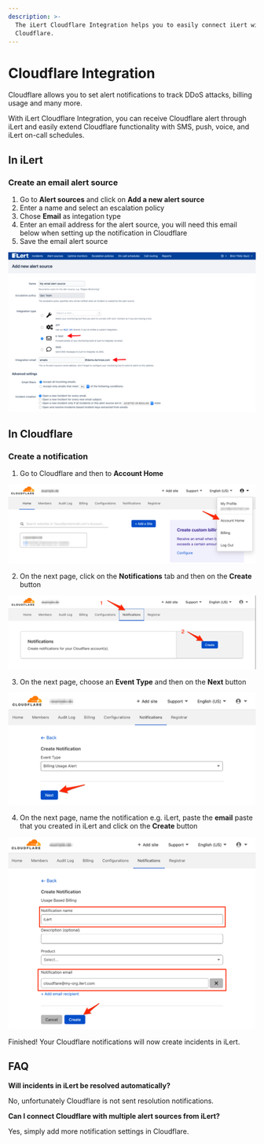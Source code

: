 ```yaml
---
description: >-
  The iLert Cloudflare Integration helps you to easily connect iLert with
  Cloudflare.
---
```


# Cloudflare Integration

Cloudflare allows you to set alert notifications to track DDoS attacks, billing usage and many more.

With iLert Cloudflare Integration, you can receive Cloudflare alert through iLert and easily extend Cloudflare functionality with SMS, push, voice, and iLert on-call schedules.

## In iLert <a id="create-alarm-source"></a>

### Create an email alert source

1. Go to **Alert sources** and click on **Add a new alert source**
2. Enter a name and select an escalation policy
3. Chose **Email** as integation type
4. Enter an email address for the alert source, you will need this email below when setting up the notification in Cloudflare
5. Save the email alert source

![](../.gitbook/assets/screenshot-2020-06-18-at-16.21.49.png)

## In Cloudflare

### Create a notification

1. Go to Cloudflare and then to **Account Home**

![](../.gitbook/assets/account___cloudflare_-_web_performance___security%20%281%29.png)

2. On the next page,  click on the **Notifications** tab and then on the **Create** button

![](../.gitbook/assets/account___cloudflare_-_web_performance___security_and_slack___chris___ilert.png)

3. On the next page,  choose an **Event Type** and then on the **Next** button

![](../.gitbook/assets/account___cloudflare_-_web_performance___security.png)

4. On the next page,  name the notification e.g. iLert, paste the **email** paste that you created in iLert and click on the **Create** button

![](../.gitbook/assets/account___cloudflare_-_web_performance___security%20%282%29.png)

Finished! Your Cloudflare notifications will now create incidents in iLert.

## FAQ <a id="faq"></a>

**Will incidents in iLert be resolved automatically?**

No, unfortunately Cloudflare is not sent resolution notifications.

**Can I connect Cloudflare with multiple alert sources from iLert?**

Yes, simply add more notification settings in Cloudflare.

